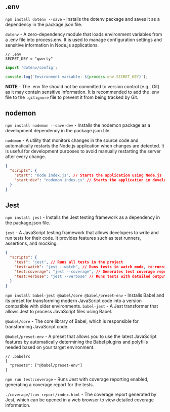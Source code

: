 ## .env
`npm install dotenv --save` - Installs the dotenv package and saves it as a dependency in the package.json file.

`dotenv` - A zero-dependency module that loads environment variables from a .env file into process.env. It is used to manage configuration settings and sensitive information in Node.js applications.

```
// .env
SECRET_KEY = "qwerty"
```

```js
import 'dotenv/config';

console.log(`Environment variable: ${process.env.SECRET_KEY}`);
```

**NOTE** - The .env file should not be committed to version control (e.g., Git) as it may contain sensitive information. It is recommended to add the .env file to the `.gitignore` file to prevent it from being tracked by Git. 

## nodemon
`npm install nodemon --save-dev` - Installs the nodemon package as a development dependency in the package.json file.

`nodemon` - A utility that monitors changes in the source code and automatically restarts the Node.js application when changes are detected. It is useful for development purposes to avoid manually restarting the server after every change.

```json
{
  "scripts": {
    "start": "node index.js", // Starts the application using Node.js
    "start:dev": "nodemon index.js" // Starts the application in development mode using nodemon
  }
}
```

## Jest
`npm install jest` - Installs the Jest testing framework as a dependency in the package.json file.

`jest` - A JavaScript testing framework that allows developers to write and run tests for their code. It provides features such as test runners, assertions, and mocking.

```json
{
  "scripts": {
    "test": "jest", // Runs all tests in the project
    "test:watch": "jest --watch", // Runs tests in watch mode, re-running tests when files change
    "test:coverage": "jest --coverage", // Generates test coverage reports
    "test:verbose": "jest --verbose" // Runs tests with detailed output 
  }
}
```

`npm install babel-jest @babel/core @babel/preset-env` - Installs Babel and its preset for transforming modern JavaScript code into a version compatible with older environments.
`babel-jest` - A Jest transformer that allows Jest to process JavaScript files using Babel.

`@babel/core` - The core library of Babel, which is responsible for transforming JavaScript code.

`@babel/preset-env` - A preset that allows you to use the latest JavaScript features by automatically determining the Babel plugins and polyfills needed based on your target environment.

```
// .babelrc
{
  "presets": ["@babel/preset-env"]
}
```

`npm run test:coverage` - Runs Jest with coverage reporting enabled, generating a coverage report for the tests. 

`./coverage/lcov-report/index.html` - The coverage report generated by Jest, which can be opened in a web browser to view detailed coverage information.

